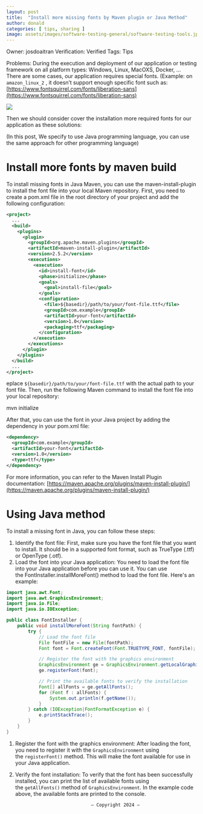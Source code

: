 ```yaml
---
layout: post
title:  "Install more missing fonts by Maven plugin or Java Method"
author: donald
categories: [ tips, sharing ]
image: assets/images/software-testing-general/software-testing-tools.jpg
---
```


Owner: josdoaitran
Verification: Verified
Tags: Tips

Problems: During the execution and deployment of our application or testing framework on all platform types: Windows, Linux, MacOXS, Docker, … There are some cases, our application requires special fonts. (Example: on `amazon_linux_2` , it doesn’t support enough specific font such as: [https://www.fontsquirrel.com/fonts/liberation-sans](https://www.fontsquirrel.com/fonts/liberation-sans)

![](https://imgs1.fontbrain.com/imgs/bb/bd/0bdbfba093dec2ee4ca8b62e61f9/pt-720x360-5f5562@2x.png)

Then we should consider cover the installation more required fonts for our application as these solutions: 

(In this post, We specify to use Java programming language, you can use the same approach for other programming language) 

# Install more fonts by maven build

To install missing fonts in Java Maven, you can use the maven-install-plugin to install the font file into your local Maven repository. First, you need to create a pom.xml file in the root directory of your project and add the following configuration:

```xml
<project>
  ...
  <build>
    <plugins>
      <plugin>
        <groupId>org.apache.maven.plugins</groupId>
        <artifactId>maven-install-plugin</artifactId>
        <version>2.5.2</version>
        <executions>
          <execution>
            <id>install-font</id>
            <phase>initialize</phase>
            <goals>
              <goal>install-file</goal>
            </goals>
            <configuration>
              <file>${basedir}/path/to/your/font-file.ttf</file>
              <groupId>com.example</groupId>
              <artifactId>your-font</artifactId>
              <version>1.0</version>
              <packaging>ttf</packaging>
            </configuration>
          </execution>
        </executions>
      </plugin>
    </plugins>
  </build>
  ...
</project>
```

eplace `${basedir}/path/to/your/font-file.ttf` with the actual path to your font file. Then, run the following Maven command to install the font file into your local repository:

mvn initialize

After that, you can use the font in your Java project by adding the dependency in your pom.xml file:

```xml
<dependency>
  <groupId>com.example</groupId>
  <artifactId>your-font</artifactId>
  <version>1.0</version>
  <type>ttf</type>
</dependency>
```

For more information, you can refer to the Maven Install Plugin documentation: [https://maven.apache.org/plugins/maven-install-plugin/](https://maven.apache.org/plugins/maven-install-plugin/)

# Using Java method

To install a missing font in Java, you can follow these steps:

1. Identify the font file: First, make sure you have the font file that you want to install. It should be in a supported font format, such as TrueType (.ttf) or OpenType (.otf).
2. Load the font into your Java application: You need to load the font file into your Java application before you can use it. You can use the FontInstaller.installMoreFont() method to load the font file. Here's an example:

```java
import java.awt.Font;
import java.awt.GraphicsEnvironment;
import java.io.File;
import java.io.IOException;

public class FontInstaller {
    public void installMoreFont(String fontPath) {
        try {
            // Load the font file
            File fontFile = new File(fontPath);
            Font font = Font.createFont(Font.TRUETYPE_FONT, fontFile);

            // Register the font with the graphics environment
            GraphicsEnvironment ge = GraphicsEnvironment.getLocalGraphicsEnvironment();
            ge.registerFont(font);

            // Print the available fonts to verify the installation
            Font[] allFonts = ge.getAllFonts();
            for (Font f : allFonts) {
                System.out.println(f.getName());
            }
        } catch (IOException|FontFormatException e) {
            e.printStackTrace();
        }
    }
}
```

1. Register the font with the graphics environment: After loading the font, you need to register it with the `GraphicsEnvironment` using the `registerFont()` method. This will make the font available for use in your Java application.
2. Verify the font installation: To verify that the font has been successfully installed, you can print the list of available fonts using the `getAllFonts()` method of `GraphicsEnvironment`. In the example code above, the available fonts are printed to the console.

                                   — Copyright 2024 — 
